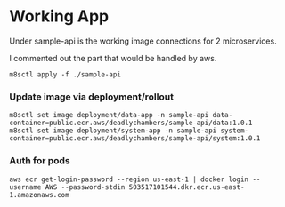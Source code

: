# Working App

Under sample-api is the working
image connections for 2 microservices.

I commented out the part that would be 
handled by aws.

```shell
m8sctl apply -f ./sample-api
```

### Update image via deployment/rollout

```shell
m8sctl set image deployment/data-app -n sample-api data-container=public.ecr.aws/deadlychambers/sample-api/data:1.0.1
m8sctl set image deployment/system-app -n sample-api system-container=public.ecr.aws/deadlychambers/sample-api/system:1.0.1
```

### Auth for pods

```shell
aws ecr get-login-password --region us-east-1 | docker login --username AWS --password-stdin 503517101544.dkr.ecr.us-east-1.amazonaws.com
```